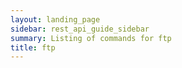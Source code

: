 ```yaml
---
layout: landing_page
sidebar: rest_api_guide_sidebar
summary: Listing of commands for ftp
title: ftp
---
```

